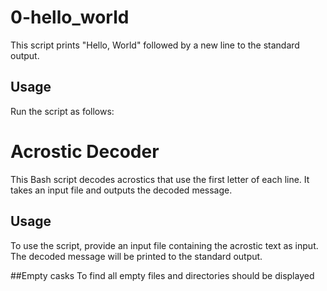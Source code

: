 # 0-hello_world

This script prints "Hello, World" followed by a new line to the standard output.

## Usage

Run the script as follows:

# Acrostic Decoder

This Bash script decodes acrostics that use the first letter of each line. It takes an input file and outputs the decoded message.

## Usage

To use the script, provide an input file containing the acrostic text as input. The decoded message will be printed to the standard output.


##Empty casks
To find all empty files and directories should be displayed 


